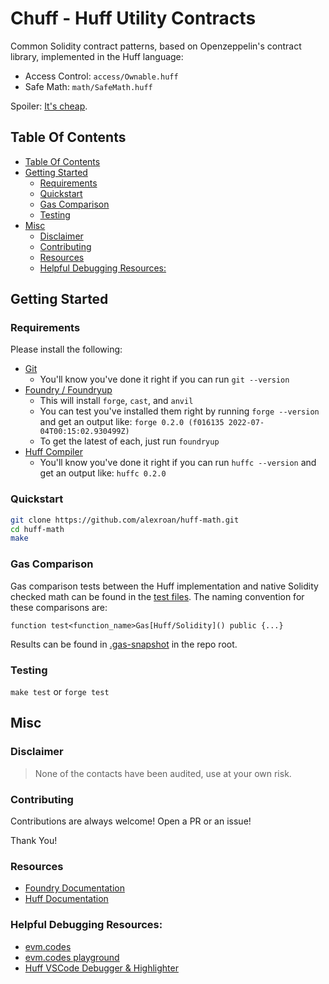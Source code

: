 # Chuff - Huff Utility Contracts

Common Solidity contract patterns, based on Openzeppelin's contract library, implemented in the Huff language:

- Access Control: `access/Ownable.huff`
- Safe Math: `math/SafeMath.huff`

Spoiler: [It's cheap](https://github.com/alexroan/huff-math/blob/master/.gas-snapshot#L1-L2).

## Table Of Contents

- [Table Of Contents](#table-of-contents)
- [Getting Started](#getting-started)
  - [Requirements](#requirements)
  - [Quickstart](#quickstart)
  - [Gas Comparison](#gas-comparison)
  - [Testing](#testing)
- [Misc](#misc)
  - [Disclaimer](#disclaimer)
  - [Contributing](#contributing)
  - [Resources](#resources)
  - [Helpful Debugging Resources:](#helpful-debugging-resources)

## Getting Started

### Requirements

Please install the following:

-   [Git](https://git-scm.com/book/en/v2/Getting-Started-Installing-Git)  
    -   You'll know you've done it right if you can run `git --version`
-   [Foundry / Foundryup](https://github.com/gakonst/foundry)
    -   This will install `forge`, `cast`, and `anvil`
    -   You can test you've installed them right by running `forge --version` and get an output like: `forge 0.2.0 (f016135 2022-07-04T00:15:02.930499Z)`
    -   To get the latest of each, just run `foundryup`
-   [Huff Compiler](https://docs.huff.sh/get-started/installing/)
    -   You'll know you've done it right if you can run `huffc --version` and get an output like: `huffc 0.2.0`


### Quickstart

```sh
git clone https://github.com/alexroan/huff-math.git
cd huff-math
make
```

### Gas Comparison

Gas comparison tests between the Huff implementation and native Solidity checked math can be found in the [test files](https://github.com/alexroan/huff-math/tree/master/test). The naming convention for these comparisons are:

```
function test<function_name>Gas[Huff/Solidity]() public {...}
```

Results can be found in [.gas-snapshot](https://github.com/alexroan/huff-math/blob/master/.gas-snapshot) in the repo root.


### Testing

`make test` or `forge test`

## Misc

### Disclaimer

> None of the contacts have been audited, use at your own risk.

### Contributing

Contributions are always welcome! Open a PR or an issue!

Thank You!

### Resources

-   [Foundry Documentation](https://book.getfoundry.sh/)
-   [Huff Documentation](https://docs.huff.sh/)

### Helpful Debugging Resources:

- [evm.codes](https://www.evm.codes/)
- [evm.codes playground](https://www.evm.codes/playground)
- [Huff VSCode Debugger & Highlighter](https://github.com/huff-language/vscode-huff)
